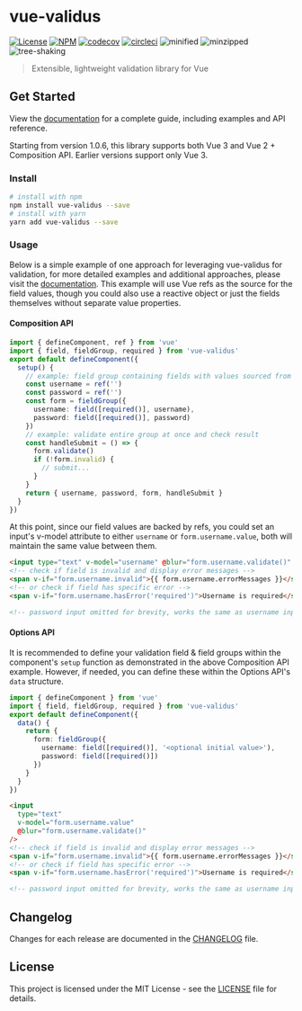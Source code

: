 # vue-validus

[![License][license-image]][license-url]
[![NPM][npm-image]][npm-url]
[![codecov][codecov-image]][codecov-url]
[![circleci][circleci-image]][circleci-url]
![minified][minified-image]
![minzipped][minzipped-image]
![tree-shaking][tree-shaking-image]

> Extensible, lightweight validation library for Vue

## Get Started

View the [documentation](https://vue-validus.devtavern.com) for a complete guide, including examples and API reference.

Starting from version 1.0.6, this library supports both Vue 3 and Vue 2 + Composition API. Earlier versions support only Vue 3.

### Install

```bash
# install with npm
npm install vue-validus --save
# install with yarn
yarn add vue-validus --save
```

### Usage

Below is a simple example of one approach for leveraging vue-validus for validation, for more detailed examples and additional approaches, please visit the [documentation](https://vue-validus.devtavern.com). This example will use Vue refs as the source for the field values, though you could also use a reactive object or just the fields themselves without separate value properties.

#### Composition API

```typescript
import { defineComponent, ref } from 'vue'
import { field, fieldGroup, required } from 'vue-validus'
export default defineComponent({
  setup() {
    // example: field group containing fields with values sourced from refs
    const username = ref('')
    const password = ref('')
    const form = fieldGroup({
      username: field([required()], username),
      password: field([required()], password)
    })
    // example: validate entire group at once and check result
    const handleSubmit = () => {
      form.validate()
      if (!form.invalid) {
        // submit...
      }
    }
    return { username, password, form, handleSubmit }
  }
})
```

At this point, since our field values are backed by refs, you could set an input's v-model attribute to either `username` or `form.username.value`, both will maintain the same value between them.

```html
<input type="text" v-model="username" @blur="form.username.validate()" />
<!-- check if field is invalid and display error messages -->
<span v-if="form.username.invalid">{{ form.username.errorMessages }}</span>
<!-- or check if field has specific error -->
<span v-if="form.username.hasError('required')">Username is required</span>

<!-- password input omitted for brevity, works the same as username input -->
```

#### Options API

It is recommended to define your validation field & field groups within the component's `setup` function as demonstrated in the above Composition API example. However, if needed, you can define these within the Options API's `data` structure.

```typescript
import { defineComponent } from 'vue'
import { field, fieldGroup, required } from 'vue-validus'
export default defineComponent({
  data() {
    return {
      form: fieldGroup({
        username: field([required()], '<optional initial value>'),
        password: field([required()])
      })
    }
  }
})
```

```html
<input
  type="text"
  v-model="form.username.value"
  @blur="form.username.validate()"
/>
<!-- check if field is invalid and display error messages -->
<span v-if="form.username.invalid">{{ form.username.errorMessages }}</span>
<!-- or check if field has specific error -->
<span v-if="form.username.hasError('required')">Username is required</span>

<!-- password input omitted for brevity, works the same as username input -->
```

## Changelog

Changes for each release are documented in the [CHANGELOG](CHANGELOG.md) file.

## License

This project is licensed under the MIT License - see the [LICENSE](LICENSE) file for details.

[npm-image]: https://img.shields.io/npm/v/vue-validus.svg
[npm-url]: https://npmjs.org/package/vue-validus
[license-image]: https://img.shields.io/badge/license-MIT-blue.svg
[license-url]: LICENSE
[codecov-image]: https://codecov.io/gh/dev-tavern/vue-validus/branch/main/graph/badge.svg?token=IFCU4CBZWR
[codecov-url]: https://codecov.io/gh/dev-tavern/vue-validus
[circleci-image]: https://circleci.com/gh/dev-tavern/vue-validus.svg?style=svg
[circleci-url]: https://circleci.com/gh/dev-tavern/vue-validus
[minified-image]: https://badgen.net/bundlephobia/min/vue-validus
[minzipped-image]: https://badgen.net/bundlephobia/minzip/vue-validus
[tree-shaking-image]: https://badgen.net/bundlephobia/tree-shaking/vue-validus
